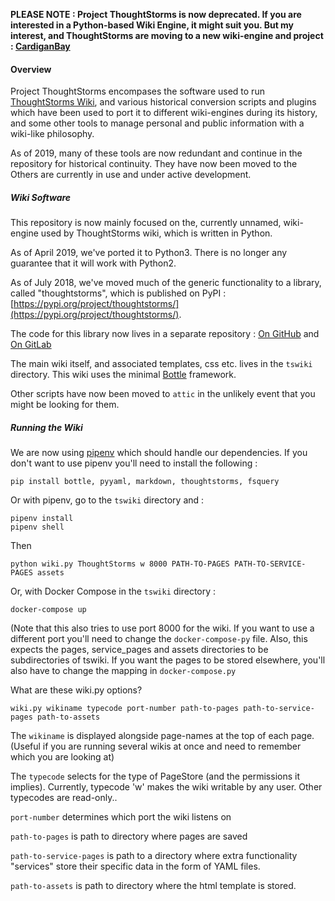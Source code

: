 **PLEASE NOTE : Project ThoughtStorms is now deprecated. If you are interested in a Python-based Wiki Engine, it might suit you. But my interest, and ThoughtStorms are moving to a new wiki-engine and project : [CardiganBay](https://github.com/interstar/cardigan-bay)**

#### Overview

Project ThoughtStorms encompases the software used to run [ThoughtStorms Wiki](http://thoughtstorms.info), and various historical conversion scripts and plugins which have been used to port it to different wiki-engines during its history, and some other tools to manage personal and public information with a wiki-like philosophy.

As of 2019, many of these tools are now redundant and continue in the repository for historical continuity. They have now been moved to the Others are currently in use and under active development.






##### Wiki Software

This repository is now mainly focused on the, currently unnamed, wiki-engine used by ThoughtStorms wiki, which is written in Python.

As of April 2019, we've ported it to Python3. There is no longer any guarantee that it will work with Python2.

As of July 2018, we've moved much of the generic functionality to a library, called "thoughtstorms", which is published on 
PyPI : [https://pypi.org/project/thoughtstorms/](https://pypi.org/project/thoughtstorms/).

The code for this library now lives in a separate repository : [On GitHub](https://github.com/interstar/thoughtstorms-libs) and [On GitLab](https://gitlab.com/interstar/thoughtstorms-libs)

The main wiki itself, and associated templates, css etc. lives in the `tswiki` directory. This wiki uses the minimal [Bottle](http://bottlepy.org/docs/dev/) framework.


Other scripts have now been moved to `attic` in the unlikely event that you might be looking for them.


##### Running the Wiki

We are now using [pipenv](https://github.com/pypa/pipenv) which should handle our dependencies. If you don't want to use pipenv you'll need to install the following :
 
    pip install bottle, pyyaml, markdown, thoughtstorms, fsquery
    
Or with pipenv, go to the `tswiki` directory and :

    pipenv install
    pipenv shell
    
Then

	python wiki.py ThoughtStorms w 8000 PATH-TO-PAGES PATH-TO-SERVICE-PAGES assets

Or, with Docker Compose in the `tswiki` directory :

    docker-compose up

(Note that this also tries to use port 8000 for the wiki. If you want to use a different port you'll need to change the `docker-compose-py` file. Also, this expects the pages, service_pages and assets directories to be subdirectories of tswiki. If you want the pages to be stored elsewhere, you'll also have to change the mapping in `docker-compose.py`

What are these wiki.py options?

    wiki.py wikiname typecode port-number path-to-pages path-to-service-pages path-to-assets
    
The `wikiname` is displayed alongside page-names at the top of each page. (Useful if you are running several wikis at once and need to remember which you are looking at)

The `typecode` selects for the type of PageStore (and the permissions it implies). Currently, typecode 'w' makes the wiki writable by any user. Other typecodes are read-only..

`port-number` determines which port the wiki listens on

`path-to-pages` is path to directory where pages are saved

`path-to-service-pages` is path to a directory where extra functionality "services" store their specific data in the form of YAML files.

`path-to-assets` is path to directory where the html template is stored.


